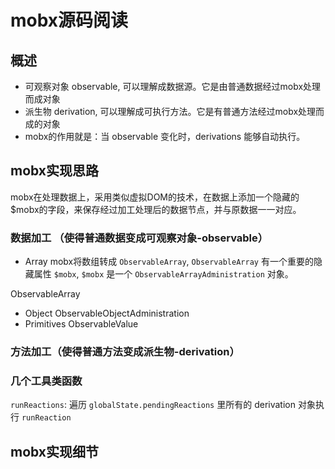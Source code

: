 # mobx源码阅读

## 概述

- 可观察对象 observable, 可以理解成数据源。它是由普通数据经过mobx处理而成对象
- 派生物 derivation, 可以理解成可执行方法。它是有普通方法经过mobx处理而成的对象
- mobx的作用就是：当 observable 变化时，derivations 能够自动执行。

## mobx实现思路

mobx在处理数据上，采用类似虚拟DOM的技术，在数据上添加一个隐藏的$mobx的字段，来保存经过加工处理后的数据节点，并与原数据一一对应。

### 数据加工 （使得普通数据变成可观察对象-observable）

- Array
mobx将数组转成 `ObservableArray`, `ObservableArray` 有一个重要的隐藏属性 `$mobx`,
`$mobx` 是一个 `ObservableArrayAdministration` 对象。

ObservableArray




- Object
	ObservableObjectAdministration
- Primitives
	ObservableValue
### 方法加工（使得普通方法变成派生物-derivation）


### 几个工具类函数

`runReactions`: 遍历 `globalState.pendingReactions` 里所有的 derivation 对象执行 `runReaction`


## mobx实现细节
